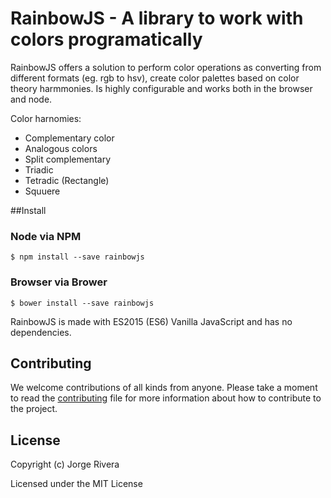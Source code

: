 # RainbowJS - A library to work with colors programatically

RainbowJS offers a solution to perform color operations as converting from different formats (eg. rgb to hsv), create color palettes based on color theory harmmonies. Is highly configurable and works both in the browser and node.

Color harnomies:
- Complementary color
- Analogous colors
- Split complementary
- Triadic
- Tetradic (Rectangle)
- Squuere

##Install

### Node via NPM
```
$ npm install --save rainbowjs
```

### Browser via Brower
```
$ bower install --save rainbowjs
```
RainbowJS is made with ES2015 (ES6) Vanilla JavaScript and has no dependencies.

## Contributing
We welcome contributions of all kinds from anyone. Please take a moment to read the [contributing](https://github.com/jorgeriv/rainbow/blob/master/CONTRIBUTTING.md) file
for more information about how to contribute to the project.

## License
Copyright (c) Jorge Rivera

Licensed under the MIT License
